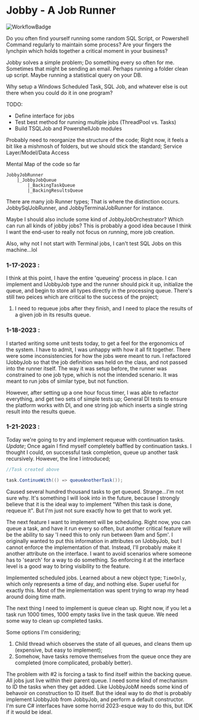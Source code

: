 # Jobby - A Job Runner
![WorkflowBadge](https://github.com/BenjaminDavidPinter/Jobby/actions/workflows/dotnet.yml/badge.svg)

Do you often find yourself running some random SQL Script, or Powershell Command regularly to maintain some process? Are your fingers the lynchpin which holds together a critical moment in your business?

Jobby solves a simple problem; Do something every so often for me. Sometimes that might be sending an email. Perhaps running a folder clean up script. Maybe running a statistical query on your DB. 

Why setup a Windows Scheduled Task, SQL Job, and whatever else is out there when you could do it in one program? 

TODO:
- Define interface for jobs
- Test best method for running multiple jobs (ThreadPool vs. Tasks)
- Build TSQLJob and PowershellJob modules

Probably need to reorganize the structure of the code; Right now, it feels a bit like a mishmosh of folders, but we should stick the standard; Service Layer/Model/Data Access

Mental Map of the code so far

```
JobbyJobRunner
    |_JobbyJobQueue
        |_BackingTaskQueue
        |_BackingResultsQueue
```

There are many job Runner types; That is where the distinction occurs. JobbySqlJobRunner, and JobbyTerminalJobRunner for instance.

Maybe I should also include some kind of JobbyJobOrchestrator? Which can run all kinds of jobby jobs? This is probably a good idea because I think I want the end-user to really not focus on *running*, more job creation.

Also, why not I not start with Terminal jobs, I can't test SQL Jobs on this machine...lol

### 1-17-2023 :
I think at this point, I have the entire 'queueing' process in place. I can implement and IJobbyJob<ResultT> type and the runner should pick it up,
initialize the queue, and begin to store all types directly in the processing queue. There's still two peices which are critical to the success of the project;
1. I need to requeue jobs after they finish, and I need to place the results of a given job in its results queue.

### 1-18-2023 :
I started writing some unit tests today, to get a feel for the ergonomics of the system. I have to admit, I was unhappy with how it all fit together. There were some inconsistencies for how the jobs were meant to run. I refactored IJobbyJob<T> so that the job definition was held on the class, and not passed into the runner itself. The way it was setup before, the runner was constrained to one job type, which is not the intended scenario. It was meant to run jobs of similar type, but not function.

However, after setting up a one hour focus timer, I was able to refactor everything, and get two sets of simple tests up; General DI tests to ensure the platform works with DI, and one string job which inserts a single string result into the results queue.

### 1-21-2023 :
Today we're going to try and implement requeue with continuation tasks. *Update*; Once again I find myself completely baffled by continuation tasks. I thought I could, on successful task completion, queue up another task recursively. However, the line I introduced;

```csharp
//Task created above

task.ContinueWith(() => queueAnotherTask());
```

Caused several hundred thousand tasks to get queued. Strange...I'm not sure why. It's something I will look into in the future, because I strongly believe that it is the ideal way to implement "When this task is done, requeue it". But I'm just not sure exactly how to get that to work yet.

The next feature I want to implement will be scheduling. Right now, you can queue a task, and have it run every so often, but another critical feature will be the ability to say 'I need this to only run between 9am and 5pm'. I originally wanted to put this information in attributes on IJobbyJob<T>, but I cannot enforce the implementation of that. Instead, I'll probably make it another attribute on the interface. I want to avoid scenarios where someone has to 'search' for a way to do something. So enforcing it at the interface level is a good way to bring visibility to the feature.

Implemented scheduled jobs. Learned about a new object type; ```TimeOnly```, which only represents a time of day, and nothing else. Super useful for exactly this. Most of the implementation was spent trying to wrap my head around doing time math. 

The next thing I need to implement is queue clean up. Right now, if you let a task run 1000 times, 1000 empty tasks live in the task queue. We need some way to clean up completed tasks.

Some options I'm considering;
1. Child thread which observes the state of all queues, and cleans them up (expensive, but easy to implement);
2. Somehow, have tasks remove themselves from the queue once they are completed (more complicated, probably better).

The problem with #2 is forcing a task to find itself within the backing queue. All jobs just live within their parent queue. I need some kind of mechanism to ID the tasks when they get added. Like IJobbyJobM<T> needs some kind of behavoir on construction to ID itself. But the ideal way to do *that* is probably implement IJobbyJob<T> from JobbyJob<T>, and perform a default constructor. I'm sure C# interfaces have some horrid 2023-esque way to do this, but IDK if it would be ideal.